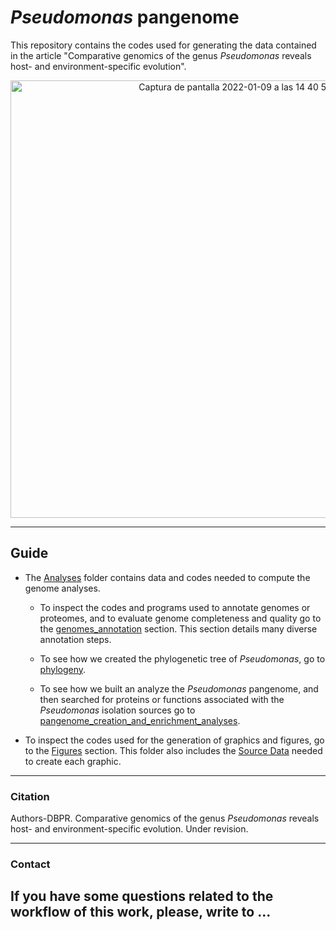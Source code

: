 # _Pseudomonas_ pangenome
This repository contains the codes used for generating the data contained in the article "Comparative genomics of the genus _Pseudomonas_ reveals host- and environment-specific evolution".

<p align="center">
  <img width="700" alt="Captura de pantalla 2022-01-09 a las 14 40 51" src="https://user-images.githubusercontent.com/50806485/148684683-ac4fd96c-f493-4be9-9ee5-5e48caa6039a.png">


---
## Guide
- The [Analyses](./analyses/) folder contains data and codes needed to compute the genome analyses.
  
  - To inspect the codes and programs used to annotate genomes or proteomes, and to evaluate genome completeness and quality go to the [genomes_annotation](./analyses/genomes_annotation.md) section. This section details many diverse annotation steps.

  - To see how we created the phylogenetic tree of _Pseudomonas_, go to [phylogeny](./analyses/phylogeny.md).

  - To see how we built an analyze the _Pseudomonas_ pangenome, and then searched for proteins or functions associated with the _Pseudomonas_ isolation sources go to [pangenome_creation_and_enrichment_analyses](./analyses/pangenome_creation_and_enrichment_analyses.md). 

- To inspect the codes used for the generation of graphics and figures, go to the [Figures](./Figures/figures.md) section. This folder also includes the [Source Data](./Figures/Source_data) needed to create each graphic.

---

### Citation
Authors-DBPR. Comparative genomics of the genus _Pseudomonas_ reveals host- and environment-specific evolution. Under revision.

---

### Contact

If you have some questions related to the workflow of this work, please, write to ...
----
